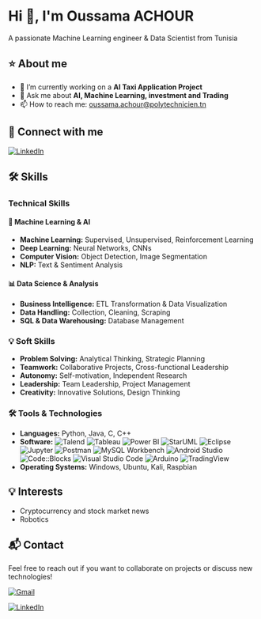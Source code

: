 # Hi 👋, I'm Oussama ACHOUR

A passionate Machine Learning engineer & Data Scientist from Tunisia

## ⭐ About me

- 🎯 I’m currently working on a **AI Taxi Application Project**
- 💬 Ask me about **AI, Machine Learning, investment and Trading**
- 📫 How to reach me: oussama.achour@polytechnicien.tn

## 🤝 Connect with me

[![LinkedIn](https://img.shields.io/badge/-LinkedIn-blue?style=flat-square&logo=linkedin)](https://www.linkedin.com/in/oussama-achour-it/)

## 🛠️ Skills

### Technical Skills

#### 🤖 Machine Learning & AI
- **Machine Learning:** Supervised, Unsupervised, Reinforcement Learning
- **Deep Learning:** Neural Networks, CNNs
- **Computer Vision:** Object Detection, Image Segmentation
- **NLP:** Text & Sentiment Analysis

#### 📊 Data Science & Analysis
- **Business Intelligence:** ETL Transformation & Data Visualization
- **Data Handling:** Collection, Cleaning, Scraping
- **SQL & Data Warehousing:** Database Management

### 💡 Soft Skills
- **Problem Solving:** Analytical Thinking, Strategic Planning
- **Teamwork:** Collaborative Projects, Cross-functional Leadership
- **Autonomy:** Self-motivation, Independent Research
- **Leadership:** Team Leadership, Project Management
- **Creativity:** Innovative Solutions, Design Thinking

### 🛠️ Tools & Technologies
- **Languages:** Python, Java, C, C++
- **Software:** ![Talend](https://img.shields.io/badge/-Talend-0d1117?style=flat-square&logo=Talend) ![Tableau](https://img.shields.io/badge/-Tableau-0d1117?style=flat-square&logo=Tableau) ![Power BI](https://img.shields.io/badge/-Power%20BI-0d1117?style=flat-square&logo=Power%20BI) ![StarUML](https://img.shields.io/badge/-StarUML-0d1117?style=flat-square&logo=StarUML) ![Eclipse](https://img.shields.io/badge/-Eclipse-0d1117?style=flat-square&logo=Eclipse) ![Jupyter](https://img.shields.io/badge/-Jupyter-0d1117?style=flat-square&logo=Jupyter) ![Postman](https://img.shields.io/badge/-Postman-0d1117?style=flat-square&logo=Postman) ![MySQL Workbench](https://img.shields.io/badge/-MySQL%20Workbench-0d1117?style=flat-square&logo=MySQL) ![Android Studio](https://img.shields.io/badge/-Android%20Studio-0d1117?style=flat-square&logo=Android%20Studio) ![Code::Blocks](https://img.shields.io/badge/-Code::Blocks-0d1117?style=flat-square&logo=Code::Blocks) ![Visual Studio Code](https://img.shields.io/badge/-Visual%20Studio%20Code-0d1117?style=flat-square&logo=Visual%20Studio%20Code) ![Arduino](https://img.shields.io/badge/-Arduino-0d1117?style=flat-square&logo=Arduino) ![TradingView](https://img.shields.io/badge/-TradingView-0d1117?style=flat-square&logo=TradingView)
- **Operating Systems:** Windows, Ubuntu, Kali, Raspbian

## 💡 Interests

- Cryptocurrency and stock market news
- Robotics

## 📬 Contact

Feel free to reach out if you want to collaborate on projects or discuss new technologies!

[![Gmail](https://img.shields.io/badge/-Gmail-red?style=flat-square&logo=gmail&logoColor=white)](mailto:oussama.achour@polytechnicien.tn)

[![LinkedIn](https://img.shields.io/badge/-LinkedIn-blue?style=flat-square&logo=linkedin)](https://www.linkedin.com/in/oussama-achour-it/)
